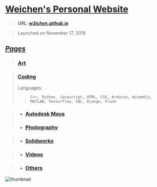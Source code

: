 # [Weichen's Personal Website](w3ichen.github.io)
> **_URL: [w3ichen.github.io](w3ichen.github.io)_**

> Launched on November 17, 2019

## [_Pages_](https://w3ichen.github.io/pages/searchall.html)
> ### [Art](https://w3ichen.github.io/pages/art/art.html)

> ### [Coding](https://w3ichen.github.io/pages/code/code.html)
> Languages:
>> ```C++, Python, Javascript, HTML, CSS, Arduino, Assembly, MATLAB, Tensorflow, SQL, Django, Flask ```

> - ### [Autodesk Maya](https://w3ichen.github.io/pages/maya/maya.html)

> - ### [Photography](https://w3ichen.github.io/pages/photo/photo.html)

> - ### [Solidworks](https://w3ichen.github.io/pages/solidworks/solidworks.html)

> - ### [Videos](https://w3ichen.github.io/pages/video/video.html)

> - ### [Others](https://w3ichen.github.io/pages/other/other.html)

![thumbnail](https://w3ichen.github.io/thumbnail.jpg)
